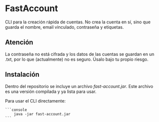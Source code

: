 # FastAccount

CLI para la creación rápida de cuentas.
No crea la cuenta en sí, sino que guarda el nombre, email vinculado, contraseña y etiquetas.

## Atención

La contraseña no está cifrada y los datos de las cuentas se guardan en un .txt, por lo que (actualmente) no es seguro.
Úsalo bajo tu propio riesgo.

## Instalación

Dentro del repositorio se incluye un archivo *fast-account.jar*. Este archivo es una versión compilada y ya lista para usar.

Para usar el CLI directamente:

    ```console
        java -jar fast-account.jar
    ```